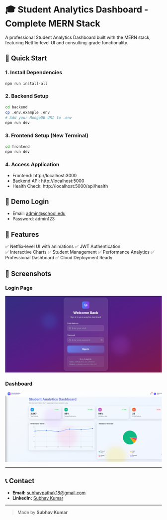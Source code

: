 # 🎓 Student Analytics Dashboard - Complete MERN Stack

A professional Student Analytics Dashboard built with the MERN stack, featuring Netflix-level UI and consulting-grade functionality.

## 🚀 Quick Start

### 1. Install Dependencies
```bash
npm run install-all
```

### 2. Backend Setup
```bash
cd backend
cp .env.example .env
# Add your MongoDB URI to .env
npm run dev
```

### 3. Frontend Setup (New Terminal)
```bash
cd frontend  
npm run dev
```

### 4. Access Application
- Frontend: http://localhost:3000
- Backend API: http://localhost:5000
- Health Check: http://localhost:5000/api/health

## 🔑 Demo Login
- Email: admin@school.edu
- Password: admin123

## 🎯 Features
✅ Netflix-level UI with animations
✅ JWT Authentication  
✅ Interactive Charts
✅ Student Management
✅ Performance Analytics
✅ Professional Dashboard
✅ Cloud Deployment Ready

## 📸 Screenshots

### Login Page  
![Login Page](screenshots/login_page.png)

### Dashboard  
![Dashboard](screenshots/dash_board.png)


---

## 📞 Contact

- **Email:** subhavpathak18@gmail.com  
- **LinkedIn:** [Subhav Kumar](https://www.linkedin.com/in/subhav-kumar-706401200/)   

---

> Made by **Subhav Kumar**


